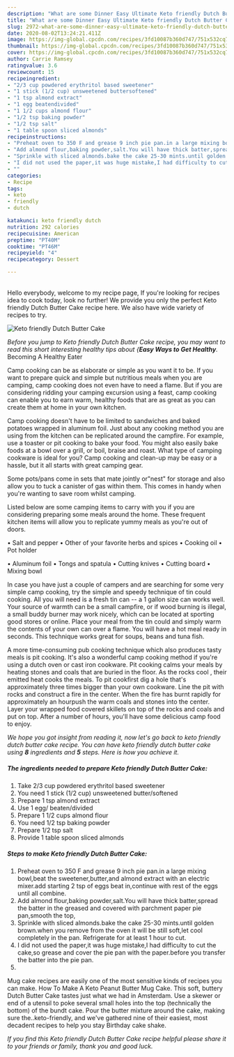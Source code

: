 ```yaml
---
description: "What are some Dinner Easy Ultimate Keto friendly Dutch Butter Cake"
title: "What are some Dinner Easy Ultimate Keto friendly Dutch Butter Cake"
slug: 2972-what-are-some-dinner-easy-ultimate-keto-friendly-dutch-butter-cake
date: 2020-08-02T13:24:21.411Z
image: https://img-global.cpcdn.com/recipes/3fd10087b360d747/751x532cq70/keto-friendly-dutch-butter-cake-recipe-main-photo.jpg
thumbnail: https://img-global.cpcdn.com/recipes/3fd10087b360d747/751x532cq70/keto-friendly-dutch-butter-cake-recipe-main-photo.jpg
cover: https://img-global.cpcdn.com/recipes/3fd10087b360d747/751x532cq70/keto-friendly-dutch-butter-cake-recipe-main-photo.jpg
author: Carrie Ramsey
ratingvalue: 3.6
reviewcount: 15
recipeingredient:
- "2/3 cup powdered erythritol based sweetener"
- "1 stick (1/2 cup) unsweetened buttersoftened"
- "1 tsp almond extract"
- "1 egg beatendivided"
- "1 1/2 cups almond flour"
- "1/2 tsp baking powder"
- "1/2 tsp salt"
- "1 table spoon sliced almonds"
recipeinstructions:
- "Preheat oven to 350 F and grease 9 inch pie pan.in a large mixing bowl,beat the sweetener,butter,and almond extract with an electric mixer.add starting 2 tsp of eggs beat in,continue with rest of the eggs until all combine."
- "Add almond flour,baking powder,salt.You will have thick batter,spread the batter in the greased and covered with parchment paper pie pan,smooth the top,"
- "Sprinkle with sliced almonds.bake the cake 25-30 mints.until golden brown.when you remove from the oven it will be still soft,let cool completely in the pan. Refrigerate for at least 1 hour to cut."
- "I did not used the paper,it was huge mistake,I had difficulty to cut the cake,so grease and cover the pie pan with the paper.before you transfer the batter into the pie pan."
- ""
categories:
- Recipe
tags:
- keto
- friendly
- dutch

katakunci: keto friendly dutch 
nutrition: 292 calories
recipecuisine: American
preptime: "PT40M"
cooktime: "PT46M"
recipeyield: "4"
recipecategory: Dessert

---
```

<br>
Hello everybody, welcome to my recipe page, If you're looking for recipes idea to cook today, look no further! We provide you only the perfect Keto friendly Dutch Butter Cake recipe here. We also have wide variety of recipes to try.
<br>


![Keto friendly Dutch Butter Cake](https://img-global.cpcdn.com/recipes/3fd10087b360d747/751x532cq70/keto-friendly-dutch-butter-cake-recipe-main-photo.jpg)

<i>Before you jump to Keto friendly Dutch Butter Cake recipe, you may want to read this short interesting healthy tips about {<strong>Easy Ways to Get Healthy</strong>.</i>
Becoming A Healthy Eater

    
Camp cooking can be as elaborate or simple as you want it to be. If you want to prepare quick and simple but nutritious meals when you are camping, camp cooking does not even have to need a flame. But if you are considering ridding your camping excursion using a feast, camp cooking can enable you to earn warm, healthy foods that are as great as you can create them at home in your own kitchen.

Camp cooking doesn't have to be limited to sandwiches and baked potatoes wrapped in aluminum foil.  Just about any cooking method you are using from the kitchen can be replicated around the campfire. For example, use a toaster or pit cooking to bake your food. You might also easily bake foods at a bowl over a grill, or boil, braise and roast. What type of camping cookware is ideal for you? Camp cooking and clean-up may be easy or a hassle, but it all starts with great camping gear.

Some pots/pans come in sets that mate jointly or"nest" for storage and also allow you to tuck a canister of gas within them. This comes in handy when you're wanting to save room whilst camping.

Listed below are some camping items to carry with you if you are considering preparing some meals around the home. These frequent kitchen items will allow you to replicate yummy meals as you're out of doors.

• Salt and pepper
• Other of your favorite herbs and spices
• Cooking oil
• Pot holder

• Aluminum foil
• Tongs and spatula
• Cutting knives
• Cutting board
• Mixing bowl


In case you have just a couple of campers and are searching for some very simple camp cooking, try the simple and speedy technique of tin could cooking. All you will need is a fresh tin can -- a 1 gallon size can works well. Your source of warmth can be a small campfire, or if wood burning is illegal, a small buddy burner may work nicely, which can be located at sporting good stores or online. Place your meal from the tin could and simply warm the contents of your own can over a flame. You will have a hot meal ready in seconds.  This technique works great for soups, beans and tuna fish.

A more time-consuming pub cooking technique which also produces tasty meals is pit cooking.  It's also a wonderful camp cooking method if you're using a dutch oven or cast iron cookware. Pit cooking calms your meals by heating stones and coals that are buried in the floor. As the rocks cool , their emitted heat cooks the meals. To pit cookfirst dig a hole that's approximately three times bigger than your own cookware. Line the pit with rocks and construct a fire in the center. When the fire has burnt rapidly for approximately an hourpush the warm coals and stones into the center. Layer your wrapped food covered skillets on top of the rocks and coals and put on top. After a number of hours, you'll have some delicious camp food to enjoy.


<i>We hope you got insight from reading it, now let's go back to keto friendly dutch butter cake recipe. You can have keto friendly dutch butter cake using <strong>8</strong> ingredients and <strong>5</strong> steps. Here is how you achieve it.
</i>

##### The ingredients needed to prepare Keto friendly Dutch Butter Cake:

1. Take 2/3 cup powdered erythritol based sweetener
1. You need 1 stick (1/2 cup) unsweetened butter/softened
1. Prepare 1 tsp almond extract
1. Use 1 egg/ beaten/divided
1. Prepare 1 1/2 cups almond flour
1. You need 1/2 tsp baking powder
1. Prepare 1/2 tsp salt
1. Provide 1 table spoon sliced almonds


##### Steps to make Keto friendly Dutch Butter Cake:

1. Preheat oven to 350 F and grease 9 inch pie pan.in a large mixing bowl,beat the sweetener,butter,and almond extract with an electric mixer.add starting 2 tsp of eggs beat in,continue with rest of the eggs until all combine.
1. Add almond flour,baking powder,salt.You will have thick batter,spread the batter in the greased and covered with parchment paper pie pan,smooth the top,
1. Sprinkle with sliced almonds.bake the cake 25-30 mints.until golden brown.when you remove from the oven it will be still soft,let cool completely in the pan. Refrigerate for at least 1 hour to cut.
1. I did not used the paper,it was huge mistake,I had difficulty to cut the cake,so grease and cover the pie pan with the paper.before you transfer the batter into the pie pan.
1. 


Mug cake recipes are easily one of the most sensitive kinds of recipes you can make. How To Make A Keto Peanut Butter Mug Cake. This soft, buttery Dutch Butter Cake tastes just what we had in Amsterdam. Use a skewer or end of a utensil to poke several small holes into the top (technically the bottom) of the bundt cake. Pour the butter mixture around the cake, making sure the..keto-friendly, and we&#39;ve gathered nine of their easiest, most decadent recipes to help you stay Birthday cake shake. 

<i>If you find this Keto friendly Dutch Butter Cake recipe helpful please share it to your friends or family, thank you and good luck.</i>
